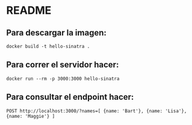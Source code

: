 # README

## Para descargar la imagen:
`docker build -t hello-sinatra .`
## Para correr el servidor hacer:
`docker run --rm -p 3000:3000 hello-sinatra`

## Para consultar el endpoint hacer:
`POST http://localhost:3000/?names=[ {name: 'Bart'}, {name: 'Lisa'}, {name: 'Maggie'} ]`

